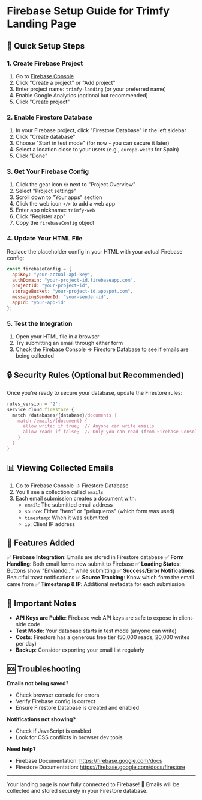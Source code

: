# Firebase Setup Guide for Trimfy Landing Page

## 🚀 Quick Setup Steps

### 1. Create Firebase Project
1. Go to [Firebase Console](https://console.firebase.google.com/)
2. Click "Create a project" or "Add project"
3. Enter project name: `trimfy-landing` (or your preferred name)
4. Enable Google Analytics (optional but recommended)
5. Click "Create project"

### 2. Enable Firestore Database
1. In your Firebase project, click "Firestore Database" in the left sidebar
2. Click "Create database"
3. Choose "Start in test mode" (for now - you can secure it later)
4. Select a location close to your users (e.g., `europe-west3` for Spain)
5. Click "Done"

### 3. Get Your Firebase Config
1. Click the gear icon ⚙️ next to "Project Overview"
2. Select "Project settings"
3. Scroll down to "Your apps" section
4. Click the web icon `</>` to add a web app
5. Enter app nickname: `trimfy-web`
6. Click "Register app"
7. Copy the `firebaseConfig` object

### 4. Update Your HTML File
Replace the placeholder config in your HTML with your actual Firebase config:

```javascript
const firebaseConfig = {
  apiKey: "your-actual-api-key",
  authDomain: "your-project-id.firebaseapp.com",
  projectId: "your-project-id",
  storageBucket: "your-project-id.appspot.com",
  messagingSenderId: "your-sender-id",
  appId: "your-app-id"
};
```

### 5. Test the Integration
1. Open your HTML file in a browser
2. Try submitting an email through either form
3. Check the Firebase Console → Firestore Database to see if emails are being collected

## 🔒 Security Rules (Optional but Recommended)

Once you're ready to secure your database, update the Firestore rules:

```javascript
rules_version = '2';
service cloud.firestore {
  match /databases/{database}/documents {
    match /emails/{document} {
      allow write: if true;  // Anyone can write emails
      allow read: if false;  // Only you can read (from Firebase Console)
    }
  }
}
```

## 📊 Viewing Collected Emails

1. Go to Firebase Console → Firestore Database
2. You'll see a collection called `emails`
3. Each email submission creates a document with:
   - `email`: The submitted email address
   - `source`: Either "hero" or "peluqueros" (which form was used)
   - `timestamp`: When it was submitted
   - `ip`: Client IP address

## 🎯 Features Added

✅ **Firebase Integration**: Emails are stored in Firestore database
✅ **Form Handling**: Both email forms now submit to Firebase
✅ **Loading States**: Buttons show "Enviando..." while submitting
✅ **Success/Error Notifications**: Beautiful toast notifications
✅ **Source Tracking**: Know which form the email came from
✅ **Timestamp & IP**: Additional metadata for each submission

## 🚨 Important Notes

- **API Keys are Public**: Firebase web API keys are safe to expose in client-side code
- **Test Mode**: Your database starts in test mode (anyone can write)
- **Costs**: Firestore has a generous free tier (50,000 reads, 20,000 writes per day)
- **Backup**: Consider exporting your email list regularly

## 🆘 Troubleshooting

**Emails not being saved?**
- Check browser console for errors
- Verify Firebase config is correct
- Ensure Firestore Database is created and enabled

**Notifications not showing?**
- Check if JavaScript is enabled
- Look for CSS conflicts in browser dev tools

**Need help?**
- Firebase Documentation: https://firebase.google.com/docs
- Firestore Documentation: https://firebase.google.com/docs/firestore

---

Your landing page is now fully connected to Firebase! 🎉
Emails will be collected and stored securely in your Firestore database.
